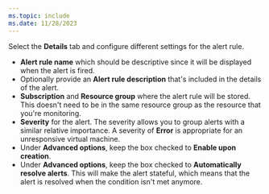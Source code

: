 ```yaml
---
ms.topic: include
ms.date: 11/28/2023
---
```


Select the **Details** tab and configure different settings for the alert rule.

* **Alert rule name** which should be descriptive since it will be displayed when the alert is fired.
* Optionally provide an **Alert rule description** that's included in the details of the alert.
* **Subscription** and **Resource group** where the alert rule will be stored. This doesn't need to be in the same resource group as the resource that you're monitoring.
* **Severity** for the alert. The severity allows you to group alerts with a similar relative importance. A severity of **Error** is appropriate for an unresponsive virtual machine.
* Under **Advanced options**, keep the box checked to **Enable upon creation**.
* Under **Advanced options**, keep the box checked to **Automatically resolve alerts**. This will make the alert stateful, which means that the alert is resolved when the condition isn't met anymore.
